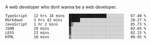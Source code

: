A web developer who dont wanna be a web developer.

<!--START_SECTION:waka-->

```text
TypeScript   12 hrs 18 mins  █████████████████░░░░░░░░   67.40 %
Markdown     3 hrs 42 mins   █████░░░░░░░░░░░░░░░░░░░░   20.27 %
JavaScript   1 hr 2 mins     █▒░░░░░░░░░░░░░░░░░░░░░░░   05.73 %
JSON         29 mins         ▓░░░░░░░░░░░░░░░░░░░░░░░░   02.65 %
LESS         23 mins         ▓░░░░░░░░░░░░░░░░░░░░░░░░   02.15 %
HTML         10 mins         ▒░░░░░░░░░░░░░░░░░░░░░░░░   00.95 %
```

<!--END_SECTION:waka-->
